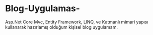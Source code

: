 # Blog-Uygulamas-
Asp.Net Core Mvc, Entity Framework, LINQ, ve Katmanlı mimari yapısı kullanarak hazırlamış olduğum kişisel blog uygulamam.
